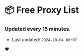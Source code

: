 # :package: Free Proxy List
### Updated every 15 minutes.

- Last updated: `2024-10-04 06:07`

:heart:
